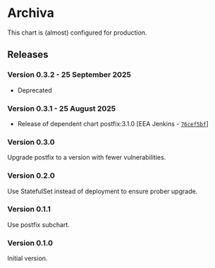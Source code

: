 # Archiva

This chart is (almost) configured for production.

## Releases

### Version 0.3.2 - 25 September 2025
- Deprecated

### Version 0.3.1 - 25 August 2025
- Release of dependent chart postfix:3.1.0 [EEA Jenkins - [`76cef5bf`](https://github.com/eea/helm-charts/commit/76cef5bf19def75ca5f5bdf033bf691c8ad39e63)]

### Version 0.3.0
Upgrade postfix to a version with fewer vulnerabilities.

### Version 0.2.0
Use StatefulSet instead of deployment to ensure prober upgrade.

### Version 0.1.1
Use postfix subchart.

### Version 0.1.0
Initial version.

